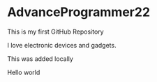 # AdvanceProgrammer22

This is my first GitHub Repository

I love electronic devices and gadgets.

This was added locally


Hello world